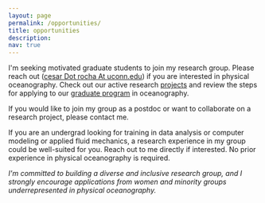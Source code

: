 ```yaml
---
layout: page
permalink: /opportunities/
title: opportunities
description:
nav: true
---
```


I'm seeking motivated graduate students to join my
research group. Please reach out ([cesar Dot rocha At uconn.edu](mailto:cesar.rocha@uconn.edu)) if you are
interested in physical oceanography. Check out our active
research <ins>[projects](../research)</ins> and review the steps for applying to our
<ins>[graduate program](https://marinesciences.uconn.edu/academic/apply-grad/)</ins> in oceanography.

If you would like to join my group as a postdoc or want to collaborate on a research project, please contact me.

If you are an undergrad looking for training in data analysis  or computer modeling
or applied fluid mechanics, a research experience
in my group could be well-suited for you. Reach out to me directly if interested. No prior experience in physical oceanography is required.


*I'm committed to building a diverse and inclusive research group, and I strongly
encourage applications from women and minority groups underrepresented in physical oceanography.*
